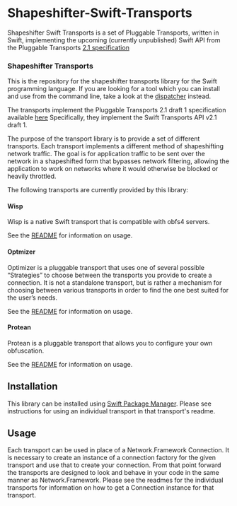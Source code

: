 # Shapeshifter-Swift-Transports
Shapeshifter Swift Transports is a set of Pluggable Transports, written in Swift, implementing the upcoming (currently unpublished) Swift API from the Pluggable Transports [2.1 specification](https://github.com/Pluggable-Transports/Pluggable-Transports-spec)

### Shapeshifter Transports

This is the repository for the shapeshifter transports library for the Swift
programming language. If you are looking for a tool which you can install and
use from the command line, take a look at the [dispatcher](https://github.com/OperatorFoundation/shapeshifter-transports) instead.

The transports implement the Pluggable Transports 2.1 draft 1 specification available [here](https://github.com/Pluggable-Transports/Pluggable-Transports-spec/blob/master/releases/PTSpecV2.1Draft1/Pluggable%20Transport%20Specification%20v2.1%20-%20Swift%20Transport%20API%20v1.0%2C%20Draft%201.pdf) Specifically,
they implement the Swift Transports API v2.1 draft 1.

The purpose of the transport library is to provide a set of different
transports. Each transport implements a different method of shapeshifting
network traffic. The goal is for application traffic to be sent over the network
in a shapeshifted form that bypasses network filtering, allowing
the application to work on networks where it would otherwise be blocked or
heavily throttled.

The following transports are currently provided by this library:

#### Wisp

Wisp is a native Swift transport that is compatible with obfs4 servers. 

See the [README](https://github.com/OperatorFoundation/Shapeshifter-Swift-Transports/blob/master/Sources/Wisp/README.md) for information on usage.

#### Optmizer

Optimizer is a pluggable transport that uses one of several possible “Strategies” to choose between the transports you provide to create a connection. It is not a standalone transport, but is rather a mechanism for choosing between various transports in order to find the one best suited for the user’s needs.

See the [README](https://github.com/OperatorFoundation/Shapeshifter-Swift-Transports/tree/master/Sources/Optimizer) for information on usage.

#### Protean

Protean is a pluggable transport that allows you to configure your own obfuscation.

See the [README](https://github.com/OperatorFoundation/Shapeshifter-Swift-Transports/tree/master/Sources/Protean)  for information on usage.

## Installation

This library can be installed using  [Swift Package Manager](https://swift.org/package-manager/). Please see instructions for using an individual transport in that transport's readme. 

## Usage

Each transport can be used in place of a Network.Framework Connection. It is necessary to create an instance of  a connection factory for the given transport and use that to create your connection. From that point forward the transports are designed to look and behave in your code in the same manner as Network.Framework. Please see the readmes for the individual transports for information on how to get a Connection instance for that transport.
